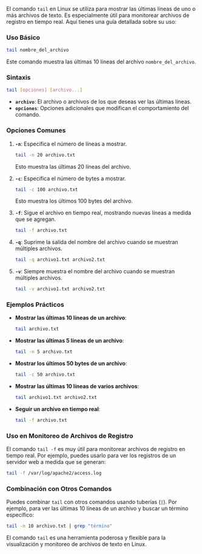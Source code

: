 El comando `tail` en Linux se utiliza para mostrar las últimas líneas de uno o más archivos de texto. Es especialmente útil para monitorear archivos de registro en tiempo real. Aquí tienes una guía detallada sobre su uso:

### **Uso Básico**

```bash
tail nombre_del_archivo
```

Este comando muestra las últimas 10 líneas del archivo `nombre_del_archivo`.

### **Sintaxis**

```bash
tail [opciones] [archivo...]
```

- **`archivo`**: El archivo o archivos de los que deseas ver las últimas líneas.
- **`opciones`**: Opciones adicionales que modifican el comportamiento del comando.

### **Opciones Comunes**

1. **`-n`**: Especifica el número de líneas a mostrar.
    
    ```bash
    tail -n 20 archivo.txt
    ```
    
    Esto muestra las últimas 20 líneas del archivo.
    
2. **`-c`**: Especifica el número de bytes a mostrar.
    
    ```bash
    tail -c 100 archivo.txt
    ```
    
    Esto muestra los últimos 100 bytes del archivo.
    
3. **`-f`**: Sigue el archivo en tiempo real, mostrando nuevas líneas a medida que se agregan.
    
    ```bash
    tail -f archivo.txt
    ```
    
4. **`-q`**: Suprime la salida del nombre del archivo cuando se muestran múltiples archivos.
    
    ```bash
    tail -q archivo1.txt archivo2.txt
    ```
    
5. **`-v`**: Siempre muestra el nombre del archivo cuando se muestran múltiples archivos.
    
    ```bash
    tail -v archivo1.txt archivo2.txt
    ```
    

### **Ejemplos Prácticos**

- **Mostrar las últimas 10 líneas de un archivo**:
    
    ```bash
    tail archivo.txt
    ```
    
- **Mostrar las últimas 5 líneas de un archivo**:
    
    ```bash
    tail -n 5 archivo.txt
    ```
    
- **Mostrar los últimos 50 bytes de un archivo**:
    
    ```bash
    tail -c 50 archivo.txt
    ```
    
- **Mostrar las últimas 10 líneas de varios archivos**:
    
    ```bash
    tail archivo1.txt archivo2.txt
    ```
    
- **Seguir un archivo en tiempo real**:
    
    ```bash
    tail -f archivo.txt
    ```
    

### **Uso en Monitoreo de Archivos de Registro**

El comando `tail -f` es muy útil para monitorear archivos de registro en tiempo real. Por ejemplo, puedes usarlo para ver los registros de un servidor web a medida que se generan:

```bash
tail -f /var/log/apache2/access.log
```

### **Combinación con Otros Comandos**

Puedes combinar `tail` con otros comandos usando tuberías (`|`). Por ejemplo, para ver las últimas 10 líneas de un archivo y buscar un término específico:

```bash
tail -n 10 archivo.txt | grep "término"
```

El comando `tail` es una herramienta poderosa y flexible para la visualización y monitoreo de archivos de texto en Linux.